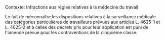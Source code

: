 Contexte: Infractions aux règles relatives  à la médecine du travail

Le fait de méconnaître les dispositions relatives à la surveillance médicale des catégories particulières de travailleurs prévues aux articles L. 4625-1 et L. 4625-2 et à celles des décrets pris pour leur application est puni de l'amende prévue pour les contraventions de la cinquième classe.